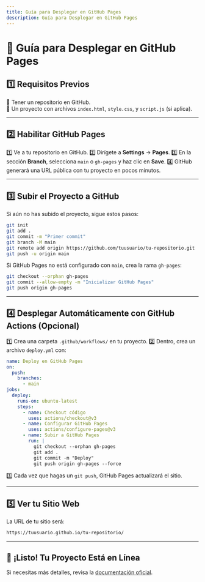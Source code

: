 ```yaml
---
title: Guía para Desplegar en GitHub Pages
description: Guía para Desplegar en GitHub Pages
---
```


# 🚀 Guía para Desplegar en GitHub Pages

## 1️⃣ Requisitos Previos
🔹 Tener un repositorio en GitHub.  
🔹 Un proyecto con archivos `index.html`, `style.css`, y `script.js` (si aplica).  

---

## 2️⃣ Habilitar GitHub Pages
1️⃣ Ve a tu repositorio en GitHub.
2️⃣ Dirígete a **Settings** → **Pages**.
3️⃣ En la sección **Branch**, selecciona `main` o `gh-pages` y haz clic en **Save**.
4️⃣ GitHub generará una URL pública con tu proyecto en pocos minutos.

---

## 3️⃣ Subir el Proyecto a GitHub
Si aún no has subido el proyecto, sigue estos pasos:
```sh
git init
git add .
git commit -m "Primer commit"
git branch -M main
git remote add origin https://github.com/tuusuario/tu-repositorio.git
git push -u origin main
```
Si GitHub Pages no está configurado con `main`, crea la rama `gh-pages`:
```sh
git checkout --orphan gh-pages
git commit --allow-empty -m "Inicializar GitHub Pages"
git push origin gh-pages
```

---

## 4️⃣ Desplegar Automáticamente con GitHub Actions (Opcional)
1️⃣ Crea una carpeta `.github/workflows/` en tu proyecto.
2️⃣ Dentro, crea un archivo `deploy.yml` con:
```yaml
name: Deploy en GitHub Pages
on:
  push:
    branches:
      - main
jobs:
  deploy:
    runs-on: ubuntu-latest
    steps:
      - name: Checkout código
        uses: actions/checkout@v3
      - name: Configurar GitHub Pages
        uses: actions/configure-pages@v3
      - name: Subir a GitHub Pages
        run: |
          git checkout --orphan gh-pages
          git add .
          git commit -m "Deploy"
          git push origin gh-pages --force
```
3️⃣ Cada vez que hagas un `git push`, GitHub Pages actualizará el sitio.

---

## 5️⃣ Ver tu Sitio Web
La URL de tu sitio será:
```sh
https://tuusuario.github.io/tu-repositorio/
```

---

## 🚀 ¡Listo! Tu Proyecto Está en Línea
Si necesitas más detalles, revisa la [documentación oficial](https://docs.github.com/es/pages).
